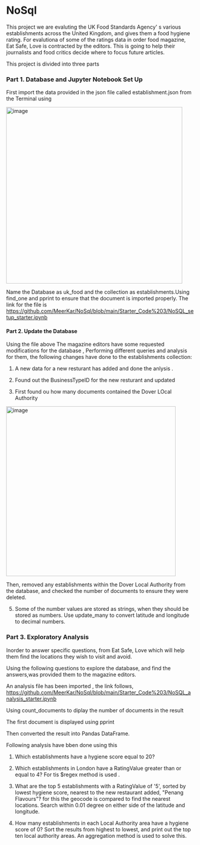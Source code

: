 # NoSql

This project we are evaluting the UK Food Standards Agency' s various establishments across the United Kingdom, and gives them a food hygiene rating. 
For evalutiona of some of the ratings data in order food magazine, Eat Safe, Love is contracted by the editors. This is going to help their journalists and food critics decide where to focus future articles. 


This project is divided into three parts

### Part 1. Database and Jupyter Notebook Set Up

First import the data provided in the json file called establishment.json from the Terminal using 

<img width="473" alt="image" src="https://user-images.githubusercontent.com/116701851/224402853-a218bf3f-c753-4b52-adcb-5b33e9cacab7.png">

Name the Database as uk_food and the collection as establishments.Using find_one and pprint to ensure that the document is imported properly.
The link for the file is https://github.com/MeerKar/NoSql/blob/main/Starter_Code%203/NoSQL_setup_starter.ipynb


#### Part 2. Update the Database

Using the file above The magazine editors have some requested modifications for the database , Performing  different queries and  analysis for them, the following changes have done to the establishments collection:
 
1.  A new data for a new resturant has added and done the anlysis .

2. Found out the BusinessTypeID for the new resturant and updated 

4. First found ou how many documents contained the Dover LOcal Authority 
<img width="455" alt="image" src="https://user-images.githubusercontent.com/116701851/224405453-d56f9498-4859-458e-9338-19db59f113c9.png">

Then, removed any establishments within the Dover Local Authority from the database, and checked the number of documents to ensure they were deleted. 

5.  Some of the number values are stored as strings, when they should be stored as numbers. Use update_many to convert latitude and longitude to decimal numbers.


### Part 3.  Exploratory Analysis

 Inorder to answer specific questions, from Eat Safe, Love   which will help them find the locations they wish to visit and avoid.
 
 Using  the following questions to explore the database, and find the answers,was provided them to the magazine editors.
 
 An analysis file has been imported , the link follows, https://github.com/MeerKar/NoSql/blob/main/Starter_Code%203/NoSQL_analysis_starter.ipynb
 
 Using count_documents to diplay the number of documents in the result
 
 The first document is displayed using pprint
 
 Then converted the result into Pandas DataFrame.
 
 Following analysis have bben done using this 
 
 1. Which establishments have a hygiene score equal to 20?

 2. Which establishments in London have a RatingValue greater than     or equal to 4? For tis $regex method is used .

3. What are the top 5 establishments with a RatingValue of '5',       sorted by lowest hygiene score, nearest to the new restaurant       added, "Penang Flavours"? for this  the geocode is compared to     find the nearest locations. Search within 0.01 degree on either     side of the latitude and longitude.


4. How many establishments in each Local Authority area have a       hygiene score of 0? Sort the results from highest to lowest, and   print out the top ten local authority areas. An aggregation         method is used to solve this.

